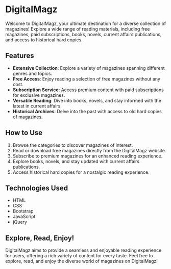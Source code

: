 # DigitalMagz

Welcome to DigitalMagz, your ultimate destination for a diverse collection of magazines! Explore a wide range of reading materials, including free magazines, paid subscriptions, books, novels, current affairs publications, and access to historical hard copies.

## Features

- **Extensive Collection**: Explore a variety of magazines spanning different genres and topics.
- **Free Access**: Enjoy reading a selection of free magazines without any cost.
- **Subscription Service**: Access premium content with paid subscriptions for exclusive magazines.
- **Versatile Reading**: Dive into books, novels, and stay informed with the latest in current affairs.
- **Historical Archives**: Delve into the past with access to old hard copies of magazines.

## How to Use

1. Browse the categories to discover magazines of interest.
2. Read or download free magazines directly from the DigitalMagz website.
3. Subscribe to premium magazines for an enhanced reading experience.
4. Explore books, novels, and stay updated with current affairs publications.
5. Access historical hard copies for a nostalgic reading experience.

## Technologies Used

- HTML
- CSS
- Bootstrap
- JavaScript
- jQuery

## Explore, Read, Enjoy!

DigitalMagz aims to provide a seamless and enjoyable reading experience for users, offering a rich variety of content for every taste. Feel free to explore, read, and enjoy the diverse world of magazines on DigitalMagz!
